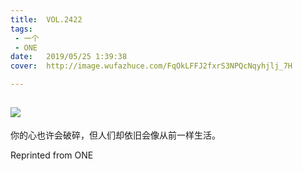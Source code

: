 ```yaml
---
title:	VOL.2422
tags:
 - 一个
 - ONE
date:	2019/05/25 1:39:38
cover:	http://image.wufazhuce.com/FqOkLFFJ2fxrS3NPQcNqyhjlj_7H

---
```

![](http://image.wufazhuce.com/FqOkLFFJ2fxrS3NPQcNqyhjlj_7H)
---

你的心也许会破碎，但人们却依旧会像从前一样生活。
 
Reprinted from ONE
